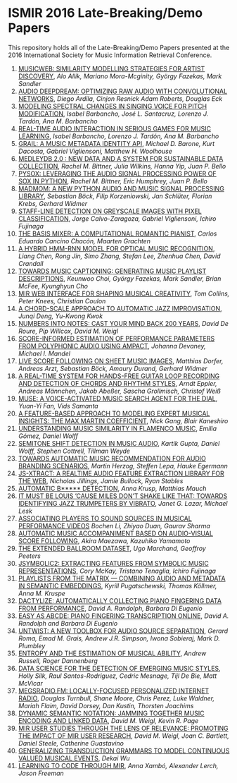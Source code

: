 # ISMIR 2016 Late-Breaking/Demo Papers

This repository holds all of the Late-Breaking/Demo Papers presented at the 2016 International Society for Music Information Retrieval Conference.

1. [MUSICWEB: SIMILARITY MODELLING STRATEGIES FOR ARTIST DISCOVERY](https://github.com/ismir-net/ismir2016-lbd/raw/master/submissions/allik-musicweb.pdf), _Alo Allik, Mariano Mora-Mcginity, György Fazekas, Mark Sandler_
2. [AUDIO DEEPDREAM: OPTIMIZING RAW AUDIO WITH CONVOLUTIONAL NETWORKS](https://github.com/ismir-net/ismir2016-lbd/raw/master/submissions/ardila-audio.pdf), _Diego Ardila, Cinjon Resnick Adam Roberts, Douglas Eck_
3. [MODELING SPECTRAL CHANGES IN SINGING VOICE FOR PITCH MODIFICATION](https://github.com/ismir-net/ismir2016-lbd/raw/master/submissions/barbancho-modeling.pdf), _Isabel Barbancho, José L. Santacruz, Lorenzo J. Tardón, Ana M. Barbancho_
4. [REAL-TIME AUDIO INTERACTION IN SERIOUS GAMES FOR MUSIC LEARNING](https://github.com/ismir-net/ismir2016-lbd/raw/master/submissions/barbancho-real.pdf), _Isabel Barbancho, Lorenzo J. Tardón, Ana M. Barbancho_
5. [GRAIL: A MUSIC METADATA IDENTITY API](https://github.com/ismir-net/ismir2016-lbd/raw/master/submissions/barone-grail.pdf), _Michael D. Barone, Kurt Dacosta, Gabriel Vigliensoni, Matthew H. Woolhouse_
6. [MEDLEYDB 2.0 : NEW DATA AND A SYSTEM FOR SUSTAINABLE DATA COLLECTION](https://github.com/ismir-net/ismir2016-lbd/raw/master/submissions/bittner-medleydb.pdf), _Rachel M. Bittner, Julia Wilkins, Hanna Yip, Juan P. Bello_
7. [PYSOX: LEVERAGING THE AUDIO SIGNAL PROCESSING POWER OF SOX IN PYTHON](https://github.com/ismir-net/ismir2016-lbd/raw/master/submissions/bittner-pysox.pdf), _Rachel M. Bittner, Eric Humphrey, Juan P. Bello_
8. [MADMOM: A NEW PYTHON AUDIO AND MUSIC SIGNAL PROCESSING LIBRARY](https://github.com/ismir-net/ismir2016-lbd/raw/master/submissions/böck-madmom.pdf), _Sebastian Böck, Filip Korzeniowski, Jan Schlüter, Florian Krebs, Gerhard Widmer_
9. [STAFF-LINE DETECTION ON GREYSCALE IMAGES WITH PIXEL CLASSIFICATION](https://github.com/ismir-net/ismir2016-lbd/raw/master/submissions/calvozaragoza-staff.pdf), _Jorge Calvo-Zaragoza, Gabriel Vigliensoni, Ichiro Fujinaga_
10. [THE BASIS MIXER: A COMPUTATIONAL ROMANTIC PIANIST](https://github.com/ismir-net/ismir2016-lbd/raw/master/submissions/cancino-basis.pdf), _Carlos Eduardo Cancino Chacón, Maarten Grachten_
11. [A HYBRID HMM-RNN MODEL FOR OPTICAL MUSIC RECOGNITION](https://github.com/ismir-net/ismir2016-lbd/raw/master/submissions/chen-hybrid.pdf), _Liang Chen, Rong Jin, Simo Zhang, Stefan Lee, Zhenhua Chen, David Crandall_
12. [TOWARDS MUSIC CAPTIONING: GENERATING MUSIC PLAYLIST DESCRIPTIONS](https://github.com/ismir-net/ismir2016-lbd/raw/master/submissions/choi-towards.pdf), _Keunwoo Choi, György Fazekas, Mark Sandler, Brian McFee, Kyunghyun Cho_
13. [MIR WEB INTERFACE FOR SHAPING MUSICAL CREATIVITY](https://github.com/ismir-net/ismir2016-lbd/raw/master/submissions/collins-mir.pdf), _Tom Collins, Peter Knees, Christian Coulon_
14. [A CHORD-SCALE APPROACH TO AUTOMATIC JAZZ IMPROVISATION](https://github.com/ismir-net/ismir2016-lbd/raw/master/submissions/deng-chord.pdf), _Junqi Deng, Yu-Kwong Kwok_
15. [NUMBERS INTO NOTES: CAST YOUR MIND BACK 200 YEARS](https://github.com/ismir-net/ismir2016-lbd/raw/master/submissions/deroure-numbers.pdf), _David De Roure, Pip Willcox, David M. Weigl_
16. [SCORE-INFORMED ESTIMATION OF PERFORMANCE PARAMETERS FROM POLYPHONIC AUDIO USING AMPACT](https://github.com/ismir-net/ismir2016-lbd/raw/master/submissions/devaney-score.pdf), _Johanna Devaney, Michael I. Mandel_
17. [LIVE SCORE FOLLOWING ON SHEET MUSIC IMAGES](https://github.com/ismir-net/ismir2016-lbd/raw/master/submissions/dorfer-live.pdf), _Matthias Dorfer, Andreas Arzt, Sebastian Böck, Amaury Durand, Gerhard Widmer_
18. [A REAL-TIME SYSTEM FOR HANDS-FREE GUITAR LOOP RECORDING AND DETECTION OF CHORDS AND RHYTHM STYLES](https://github.com/ismir-net/ismir2016-lbd/raw/master/submissions/eppler-realtime.pdf), _Arndt Eppler, Andreas Männchen, Jakob Abeßer, Sascha Grollmisch, Christof Weiß_
19. [MUSE: A VOICE-ACTIVATED MUSIC SEARCH AGENT FOR THE DIAL](https://github.com/ismir-net/ismir2016-lbd/raw/master/submissions/fan-muse.pdf), _Yuan-Yi Fan, Vids Samanta_
20. [A FEATURE-BASED APPROACH TO MODELING EXPERT MUSICAL INSIGHTS: THE MAX MARTIN COEFFICIENT](https://github.com/ismir-net/ismir2016-lbd/raw/master/submissions/gang-feature.pdf), _Nick Gang, Blair Kaneshiro_
21. [UNDERSTANDING MUSIC SIMILARITY IN FLAMENCO MUSIC](https://github.com/ismir-net/ismir2016-lbd/raw/master/submissions/gomez-understanding.pdf), _Emilia Gómez, Daniel Wolff_
22. [SEMITONE SHIFT DETECTION IN MUSIC AUDIO](https://github.com/ismir-net/ismir2016-lbd/raw/master/submissions/gupta-semitone.pdf), _Kartik Gupta, Daniel Wolff, Stephen Cottrell, Tillman Weyde_
22. [TOWARDS AUTOMATIC MUSIC RECOMMENDATION FOR AUDIO BRANDING SCENARIOS](https://github.com/ismir-net/ismir2016-lbd/raw/master/submissions/herzog-towards.pdf), _Martin Herzog, Steffen Lepa, Hauke Egermann_
23. [JS-XTRACT: A REALTIME AUDIO FEATURE EXTRACTION LIBRARY FOR THE WEB](https://github.com/ismir-net/ismir2016-lbd/raw/master/submissions/jillings-jsxtract.pdf), _Nicholas Jillings, Jamie Bullock, Ryan Stables_
24. [AUTOMATIC B***** DETECTION](https://github.com/ismir-net/ismir2016-lbd/raw/master/submissions/kruspe-automatic.pdf), _Anna Krusp, Matthias Mauch_
25. [IT MUST BE LOUIS ’CAUSE MILES DON’T SHAKE LIKE THAT: TOWARDS IDENTIFYING JAZZ TRUMPETERS BY VIBRATO](https://github.com/ismir-net/ismir2016-lbd/raw/master/submissions/lazar-it.pdf), _Janet G. Lazar, Michael Lesk_
26. [ASSOCIATING PLAYERS TO SOUND SOURCES IN MUSICAL PERFORMANCE VIDEOS](https://github.com/ismir-net/ismir2016-lbd/raw/master/submissions/li-associating.pdf) _Bochen Li, Zhiyao Duan, Gaurav Sharma_
27. [AUTOMATIC MUSIC ACCOMPANIMENT BASED ON AUDIO-VISUAL SCORE FOLLOWING](https://github.com/ismir-net/ismir2016-lbd/raw/master/submissions/maezawa-automatic.pdf), _Akira Maezawa, Kazuhiko Yamamoto_
28. [THE EXTENDED BALLROOM DATASET](https://github.com/ismir-net/ismir2016-lbd/raw/master/submissions/marchand-extended.pdf), _Ugo Marchand, Geoffroy Peeters_
29. [JSYMBOLIC2: EXTRACTING FEATURES FROM SYMBOLIC MUSIC REPRESENTATIONS](https://github.com/ismir-net/ismir2016-lbd/raw/master/submissions/mckay-jsymbolic2.pdf), _Cory McKay, Tristano Tenaglia, Ichiro Fujinaga_
30. [PLAYLISTS FROM THE MATRIX — COMBINING AUDIO AND METADATA IN SEMANTIC EMBEDDINGS](https://github.com/ismir-net/ismir2016-lbd/raw/master/submissions/pugatschewski-playlists.pdf), _Kyrill Pugatschewski, Thomas Köllmer, Anna M. Kruspe_
31. [DACTYLIZE: AUTOMATICALLY COLLECTING PIANO FINGERING DATA FROM PERFORMANCE](https://github.com/ismir-net/ismir2016-lbd/raw/master/submissions/randolph-dactylize.pdf), _David A. Randolph, Barbara Di Eugenio_
32. [EASY AS ABCDE: PIANO FINGERING TRANSCRIPTION ONLINE](https://github.com/ismir-net/ismir2016-lbd/raw/master/submissions/randolph-easy.pdf), _David A. Randolph and Barbara Di Eugenio_
33. [UNTWIST: A NEW TOOLBOX FOR AUDIO SOURCE SEPARATION](https://github.com/ismir-net/ismir2016-lbd/raw/master/submissions/roma-untwist.pdf), _Gerard Roma, Emad M. Grais, Andrew J.R. Simpson, Iwona Sobieraj, Mark D. Plumbley_
34. [ENTROPY AND THE ESTIMATION OF MUSICAL ABILITY](https://github.com/ismir-net/ismir2016-lbd/raw/master/submissions/russell-entropy.pdf), _Andrew Russell, Roger Dannenberg_
35. [DATA SCIENCE FOR THE DETECTION OF EMERGING MUSIC STYLES](https://github.com/ismir-net/ismir2016-lbd/raw/master/submissions/silk-data.pdf), _Holly Silk, Raul Santos-Rodriguez, Cedric Mesnage, Tijl De Bie, Matt McVicar_
36. [MEGSRADIO.FM: LOCALLY-FOCUSED PERSONALIZED INTERNET RADIO](https://github.com/ismir-net/ismir2016-lbd/raw/master/submissions/turnbull-megsradio.pdf), _Douglas Turnbull, Shane Moore, Chris Perez, Luke Waldner, Mariah Flaim, David Dorsey, Dan Kustin, Thorsten Joachims_
37. [DYNAMIC SEMANTIC NOTATION: JAMMING TOGETHER MUSIC ENCODING AND LINKED DATA](https://github.com/ismir-net/ismir2016-lbd/raw/master/submissions/weigl-dynamic.pdf), _David M. Weigl, Kevin R. Page_
38. [MIR USER STUDIES THROUGH THE LENS OF RELEVANCE: PROMOTING THE IMPACT OF MIR USER RESEARCH](https://github.com/ismir-net/ismir2016-lbd/raw/master/submissions/weigl-mir.pdf), _David M. Weigl, Joan C. Bartlett, Daniel Steele, Catherine Guastavino_
39. [GENERALIZING TRANSDUCTION GRAMMARS TO MODEL CONTINUOUS VALUED MUSICAL EVENTS](https://github.com/ismir-net/ismir2016-lbd/raw/master/submissions/wu-generalizing.pdf), _Dekai Wu_
40. [LEARNING TO CODE THROUGH MIR](https://github.com/ismir-net/ismir2016-lbd/raw/master/submissions/xambo-learning.pdf), _Anna Xambó, Alexander Lerch, Jason Freeman_

